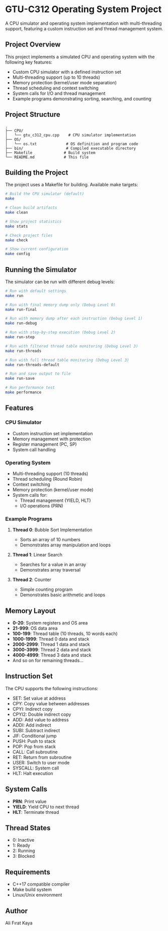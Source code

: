 # GTU-C312 Operating System Project

A CPU simulator and operating system implementation with multi-threading support, featuring a custom instruction set and thread management system.

## Project Overview

This project implements a simulated CPU and operating system with the following key features:

- Custom CPU simulator with a defined instruction set
- Multi-threading support (up to 10 threads)
- Memory protection (kernel/user mode separation)
- Thread scheduling and context switching
- System calls for I/O and thread management
- Example programs demonstrating sorting, searching, and counting

## Project Structure

```
.
├── CPU/
│   └── gtu_c312_cpu.cpp    # CPU simulator implementation
├── OS/
│   └── os.txt             # OS definition and program code
├── bin/                   # Compiled executable directory
├── Makefile              # Build system
└── README.md             # This file
```

## Building the Project

The project uses a Makefile for building. Available make targets:

```bash
# Build the CPU simulator (default)
make

# Clean build artifacts
make clean

# Show project statistics
make stats

# Check project files
make check

# Show current configuration
make config
```

## Running the Simulator

The simulator can be run with different debug levels:

```bash
# Run with default settings
make run

# Run with final memory dump only (Debug Level 0)
make run-final

# Run with memory dump after each instruction (Debug Level 1)
make run-debug

# Run with step-by-step execution (Debug Level 2)
make run-step

# Run with filtered thread table monitoring (Debug Level 3)
make run-threads

# Run with full thread table monitoring (Debug Level 3)
make run-threads-default

# Run and save output to file
make run-save

# Run performance test
make performance
```

## Features

### CPU Simulator
- Custom instruction set implementation
- Memory management with protection
- Register management (PC, SP)
- System call handling

### Operating System
- Multi-threading support (10 threads)
- Thread scheduling (Round Robin)
- Context switching
- Memory protection (kernel/user mode)
- System calls for:
  - Thread management (YIELD, HLT)
  - I/O operations (PRN)

### Example Programs
1. **Thread 0**: Bubble Sort Implementation
   - Sorts an array of 10 numbers
   - Demonstrates array manipulation and loops

2. **Thread 1**: Linear Search
   - Searches for a value in an array
   - Demonstrates array traversal

3. **Thread 2**: Counter
   - Simple counting program
   - Demonstrates basic arithmetic and loops

## Memory Layout

- **0-20**: System registers and OS area
- **21-999**: OS data area
- **100-199**: Thread table (10 threads, 10 words each)
- **1000-1999**: Thread 0 data and stack
- **2000-2999**: Thread 1 data and stack
- **3000-3999**: Thread 2 data and stack
- **4000-4999**: Thread 3 data and stack
- And so on for remaining threads...

## Instruction Set

The CPU supports the following instructions:
- SET: Set value at address
- CPY: Copy value between addresses
- CPYI: Indirect copy
- CPYI2: Double indirect copy
- ADD: Add value to address
- ADDI: Add indirect
- SUBI: Subtract indirect
- JIF: Conditional jump
- PUSH: Push to stack
- POP: Pop from stack
- CALL: Call subroutine
- RET: Return from subroutine
- USER: Switch to user mode
- SYSCALL: System call
- HLT: Halt execution

## System Calls

- **PRN**: Print value
- **YIELD**: Yield CPU to next thread
- **HLT**: Terminate thread

## Thread States

- 0: Inactive
- 1: Ready
- 2: Running
- 3: Blocked

## Requirements

- C++17 compatible compiler
- Make build system
- Linux/Unix environment

## Author

Ali Fırat Kaya